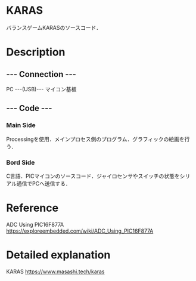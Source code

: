 # KARAS
バランスゲームKARASのソースコード．

# Description
## --- Connection ---
PC ---(USB)--- マイコン基板

## --- Code ---
### Main Side
Processingを使用．メインプロセス側のプログラム．グラフィックの絵画を行う．

### Bord Side
C言語．PICマイコンのソースコード．ジャイロセンサやスイッチの状態をシリアル通信でPCへ送信する．

# Reference
ADC Using PIC16F877A
https://exploreembedded.com/wiki/ADC_Using_PIC16F877A

# Detailed explanation
KARAS
https://www.masashi.tech/karas
